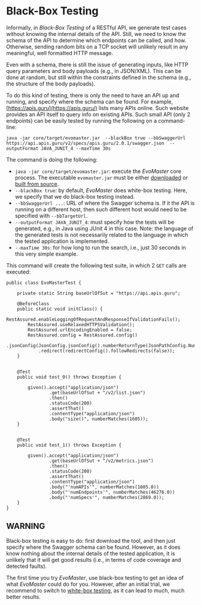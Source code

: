 # Black-Box Testing

Informally, in *Black-Box Testing* of a RESTful API, we generate test cases without
knowing the internal details of the API.
Still, we need to know the schema of the API to determine which endpoints can be called,
and how.
Otherwise, sending random bits on a TCP socket will unlikely result in any meaningful, 
well formatted HTTP message.

Even with a schema, there is still the issue of generating inputs, like HTTP query parameters
and body payloads (e.g., in JSON/XML).
This can be done at random, but still within the constraints defined in the schema (e.g., the 
structure of the body payloads). 


To do this kind of testing, there is only the need to have an API up and running, and specify
where the schema can be found.
For example, [https://apis.guru](https://apis.guru/) lists many APIs online. 
Such website provides an API itself to query info on existing APIs.
Such small API (only 2 endpoints) can be easily tested by running the following on a command-line: 

```
java -jar core/target/evomaster.jar  --blackBox true --bbSwaggerUrl https://api.apis.guru/v2/specs/apis.guru/2.0.1/swagger.json  --outputFormat JAVA_JUNIT_4 --maxTime 30s
```

The command is doing the following:

* `java -jar core/target/evomaster.jar`: execute the _EvoMaster_ core process. 
  The executable `evomaster.jar` must be either [downloaded](download.md) 
  or [built from source](build.md).
* `--blackBox true`: by default, _EvoMaster_ does white-box testing. Here, we specify that
  we do black-box testing instead.
* `--bbSwaggerUrl ...`: URL of where the Swagger schema is. If it the API is running on a different
  host, then such different host would need to be specified with `--bbTargetUrl`.   
* `--outputFormat JAVA_JUNIT_4`: must specify how the tests will be generated, e.g., in Java
  using JUnit 4 in this case. Note: the language of the generated tests is not necessarily related
  to the language in which the tested application is implemented. 
* `--maxTime 30s`: for how long to run the search, i.e., just 30 seconds in this very simple example.

This command will create the following test suite, in which 2 `GET` calls are executed:

```
public class EvoMasterTest {

    private static String baseUrlOfSut = "https://api.apis.guru";
    
    @BeforeClass
    public static void initClass() {
        RestAssured.enableLoggingOfRequestAndResponseIfValidationFails();
        RestAssured.useRelaxedHTTPSValidation();
        RestAssured.urlEncodingEnabled = false;
        RestAssured.config = RestAssured.config()
            .jsonConfig(JsonConfig.jsonConfig().numberReturnType(JsonPathConfig.NumberReturnType.DOUBLE))
            .redirect(redirectConfig().followRedirects(false));
    }

    
    @Test
    public void test_0() throws Exception {
        
        given().accept("application/json")
                .get(baseUrlOfSut + "/v2/list.json")
                .then()
                .statusCode(200)
                .assertThat()
                .contentType("application/json")
                .body("size()", numberMatches(1605));
    }
    
    
    @Test
    public void test_1() throws Exception {
        
        given().accept("application/json")
                .get(baseUrlOfSut + "/v2/metrics.json")
                .then()
                .statusCode(200)
                .assertThat()
                .contentType("application/json")
                .body("'numAPIs'", numberMatches(1605.0))
                .body("'numEndpoints'", numberMatches(46276.0))
                .body("'numSpecs'", numberMatches(2869.0));
    }
}
```


## WARNING

Black-box testing is easy to do: first download the tool, and then just specify where the Swagger schema
can be found.
However, as it does know nothing about the internal details of the tested application, it is 
unlikely that it will get good results (i.e., in terms of code coverage and detected faults).

The first time you try _EvoMaster_, use black-box testing to get an idea of what _EvoMaster_
could do for you.
However, after an initial trial, we recommend to switch to [white-box testing](whitebox.md),
as it can lead to much, much better results.
